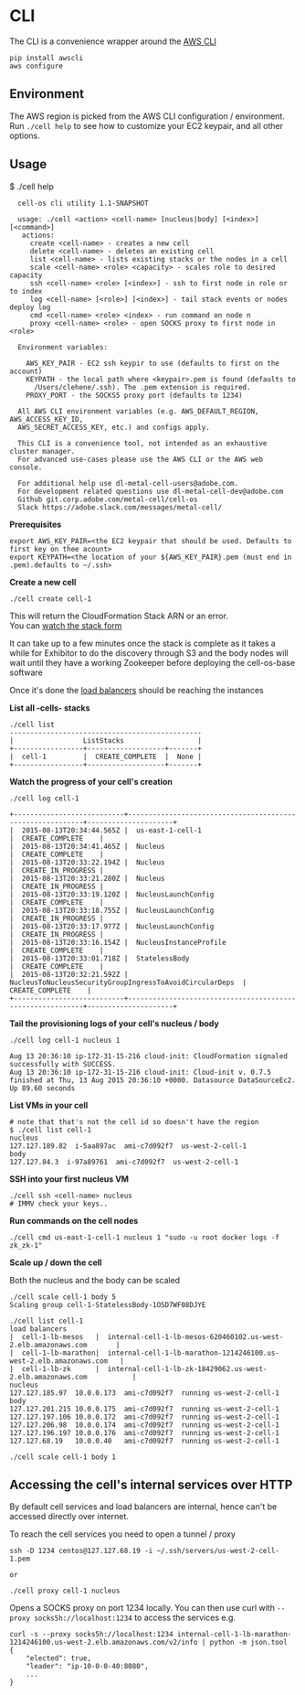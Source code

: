 # CLI
The CLI is a convenience wrapper around the [AWS CLI](http://aws.amazon.com/cli/)

    pip install awscli
    aws configure

## Environment

The AWS region is picked from the AWS CLI configuration / environment.  
Run `./cell help` to see how to customize your EC2 keypair, and all other options.  

## Usage

$ ./cell help

```
  cell-os cli utility 1.1-SNAPSHOT

  usage: ./cell <action> <cell-name> [nucleus|body] [<index>] [<command>]
   actions:
     create <cell-name> - creates a new cell
     delete <cell-name> - deletes an existing cell
     list <cell-name> - lists existing stacks or the nodes in a cell
     scale <cell-name> <role> <capacity> - scales role to desired capacity
     ssh <cell-name> <role> [<index>] - ssh to first node in role or to index
     log <cell-name> [<role>] [<index>] - tail stack events or nodes deploy log
     cmd <cell-name> <role> <index> - run command on node n
     proxy <cell-name> <role> - open SOCKS proxy to first node in <role>

  Environment variables:

    AWS_KEY_PAIR - EC2 ssh keypir to use (defaults to first on the account)
    KEYPATH - the local path where <keypair>.pem is found (defaults to
      /Users/clehene/.ssh). The .pem extension is required.
    PROXY_PORT - the SOCKS5 proxy port (defaults to 1234)

  All AWS CLI environment variables (e.g. AWS_DEFAULT_REGION, AWS_ACCESS_KEY_ID,
  AWS_SECRET_ACCESS_KEY, etc.) and configs apply.

  This CLI is a convenience tool, not intended as an exhaustive cluster manager.
  For advanced use-cases please use the AWS CLI or the AWS web console.

  For additional help use dl-metal-cell-users@adobe.com.
  For development related questions use dl-metal-cell-dev@adobe.com
  Github git.corp.adobe.com/metal-cell/cell-os
  Slack https://adobe.slack.com/messages/metal-cell/
```

**Prerequisites**

    export AWS_KEY_PAIR=<the EC2 keypair that should be used. Defaults to first key on thee acount>
    export KEYPATH=<the location of your ${AWS_KEY_PAIR}.pem (must end in .pem).defaults to ~/.ssh>

**Create a new cell**

    ./cell create cell-1

This will return the CloudFormation Stack ARN or an error.  
You can [watch the stack form](https://console.aws.amazon.com/cloudformation/home)

It can take up to a few minutes once the stack is complete as it takes a while for
Exhibitor to do the discovery through S3 and the body nodes will wait until they have
a working Zookeeper before deploying the cell-os-base software

Once it's done the [load balancers](https://us-west-2.console.aws.amazon.com/ec2/v2/home?region=us-west-2#LoadBalancers:)
should be reaching the instances


**List all -cells- stacks**

    ./cell list
    -----------------------------------------------
    |                 ListStacks                  |
    +-----------------+-------------------+-------+
    |  cell-1         |  CREATE_COMPLETE  |  None |
    +-----------------+-------------------+-------+

**Watch the progress of your cell's creation**

    ./cell log cell-1

```
+---------------------------+-----------------------------------------------------------+---------------------+
|  2015-08-13T20:34:44.565Z |  us-east-1-cell-1                                         |  CREATE_COMPLETE    |
|  2015-08-13T20:34:41.465Z |  Nucleus                                                  |  CREATE_COMPLETE    |
|  2015-08-13T20:33:22.194Z |  Nucleus                                                  |  CREATE_IN_PROGRESS |
|  2015-08-13T20:33:21.280Z |  Nucleus                                                  |  CREATE_IN_PROGRESS |
|  2015-08-13T20:33:19.120Z |  NucleusLaunchConfig                                      |  CREATE_COMPLETE    |
|  2015-08-13T20:33:18.755Z |  NucleusLaunchConfig                                      |  CREATE_IN_PROGRESS |
|  2015-08-13T20:33:17.977Z |  NucleusLaunchConfig                                      |  CREATE_IN_PROGRESS |
|  2015-08-13T20:33:16.154Z |  NucleusInstanceProfile                                   |  CREATE_COMPLETE    |
|  2015-08-13T20:33:01.718Z |  StatelessBody                                            |  CREATE_COMPLETE    |
|  2015-08-13T20:32:21.592Z |  NucleusToNucleusSecurityGroupIngressToAvoidCircularDeps  |  CREATE_COMPLETE    |
+---------------------------+-----------------------------------------------------------+---------------------+
```

**Tail the provisioning logs of your cell's nucleus / body**

    ./cell log cell-1 nucleus 1

```
Aug 13 20:36:10 ip-172-31-15-216 cloud-init: CloudFormation signaled successfully with SUCCESS.
Aug 13 20:36:10 ip-172-31-15-216 cloud-init: Cloud-init v. 0.7.5 finished at Thu, 13 Aug 2015 20:36:10 +0000. Datasource DataSourceEc2.  Up 89.60 seconds
```

**List VMs in your cell**

    # note that that's not the cell id so doesn't have the region
    $ ./cell list cell-1
    nucleus
    127.127.189.82  i-5aa897ac  ami-c7d092f7  us-west-2-cell-1
    body
    127.127.84.3  i-97a89761  ami-c7d092f7  us-west-2-cell-1

**SSH into your first nucleus VM**

    ./cell ssh <cell-name> nucleus
    # IMMV check your keys..

**Run commands on the cell nodes**

    ./cell cmd us-east-1-cell-1 nucleus 1 "sudo -u root docker logs -f zk_zk-1"

**Scale up / down the cell**

Both the nucleus and the body can be scaled

    ./cell scale cell-1 body 5
    Scaling group cell-1-StatelessBody-1OSD7WF08DJYE

    ./cell list cell-1
    load balancers
    |  cell-1-lb-mesos   |  internal-cell-1-lb-mesos-620460102.us-west-2.elb.amazonaws.com       |
    |  cell-1-lb-marathon|  internal-cell-1-lb-marathon-1214246100.us-west-2.elb.amazonaws.com   |
    |  cell-1-lb-zk      |  internal-cell-1-lb-zk-18429062.us-west-2.elb.amazonaws.com           |
    nucleus
    127.127.185.97  10.0.0.173  ami-c7d092f7  running us-west-2-cell-1
    body
    127.127.201.215 10.0.0.175  ami-c7d092f7  running us-west-2-cell-1
    127.127.197.106 10.0.0.172  ami-c7d092f7  running us-west-2-cell-1
    127.127.206.98  10.0.0.174  ami-c7d092f7  running us-west-2-cell-1
    127.127.196.197 10.0.0.176  ami-c7d092f7  running us-west-2-cell-1
    127.127.68.19   10.0.0.40   ami-c7d092f7  running us-west-2-cell-1

    ./cell scale cell-1 body 1


## Accessing the cell's internal services over HTTP

By default cell services and load balancers are internal, hence can't be accessed
directly over internet. 

To reach the cell services you need to open a tunnel / proxy 

    ssh -D 1234 centos@127.127.68.19 -i ~/.ssh/servers/us-west-2-cell-1.pem

    or

    ./cell proxy cell-1 nucleus


Opens a SOCKS proxy on port 1234 locally. You can then use curl with `--proxy socks5h://localhost:1234` to access the services e.g.

    curl -s --proxy socks5h://localhost:1234 internal-cell-1-lb-marathon-1214246100.us-west-2.elb.amazonaws.com/v2/info | python -m json.tool
    {
        "elected": true,
        "leader": "ip-10-0-0-40:8080",
        ...
    }


